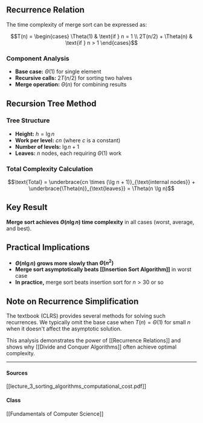 ## Recurrence Relation

The time complexity of merge sort can be expressed as:

$$T(n) = \begin{cases} 
\Theta(1) & \text{if } n = 1 \\
2T(n/2) + \Theta(n) & \text{if } n > 1
\end{cases}$$

### Component Analysis
- **Base case:** $\Theta(1)$ for single element
- **Recursive calls:** $2T(n/2)$ for sorting two halves  
- **Merge operation:** $\Theta(n)$ for combining results

## Recursion Tree Method

### Tree Structure
- **Height:** $h = \lg n$
- **Work per level:** $cn$ (where $c$ is a constant)
- **Number of levels:** $\lg n + 1$
- **Leaves:** $n$ nodes, each requiring $\Theta(1)$ work

### Total Complexity Calculation
$$\text{Total} = \underbrace{cn \times (\lg n + 1)}_{\text{internal nodes}} + \underbrace{\Theta(n)}_{\text{leaves}} = \Theta(n \lg n)$$

## Key Result

**Merge sort achieves $\Theta(n \lg n)$ time complexity** in all cases (worst, average, and best).

## Practical Implications

- **$\Theta(n \lg n)$ grows more slowly than $\Theta(n^2)$**
- **Merge sort asymptotically beats [[Insertion Sort Algorithm]]** in worst case
- **In practice,** merge sort beats insertion sort for $n > 30$ or so

## Note on Recurrence Simplification

The textbook (CLRS) provides several methods for solving such recurrences. We typically omit the base case when $T(n) = \Theta(1)$ for small $n$ when it doesn't affect the asymptotic solution.

This analysis demonstrates the power of [[Recurrence Relations]] and shows why [[Divide and Conquer Algorithms]] often achieve optimal complexity.

---
#### Sources
[[lecture_3_sorting_algorithms_computational_cost.pdf]]
#### Class
[[Fundamentals of Computer Science]]